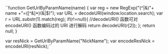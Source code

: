 ``function GetUrlByParamName(name)
{
    var reg = new RegExp("(^|&)"+ name +"=([^&]*)(&|$)");
    var URL =  decodeURI(window.location.search);
    var r = URL.substr(1).match(reg);
    if(r!=null){
        //decodeURI() 函数可对 encodeURI() 函数编码过的 URI 进行解码
        return  decodeURI(r[2]);
    };
    return null;
}


var resNick = GetUrlByParamName("NickName");
var encodeResNick = encodeURI(resNick);``